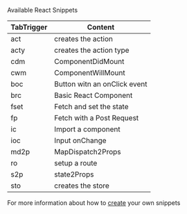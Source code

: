 Available React Snippets


|TabTrigger| Content|
|----------|-------|
|act       |creates the action |
|acty      |creates the action type|
|cdm       |ComponentDidMount<br>
|cwm       |ComponentWillMount
|boc       |Button witn an onClick event
|brc       |Basic React Component<br>
|fset          |Fetch and set the state<br>
|fp            |Fetch with a Post Request<br>
|ic            |Import a component<br>
|ioc           |Input onChange<br>
|md2p          |MapDispatch2Props<br>
|ro            |setup a route<br>
|s2p           |state2Props|
|sto           |creates the store


For more information about how to <a href="http://sublimetext.info/docs/en/extensibility/snippets.html">create</a> your own snippets 
